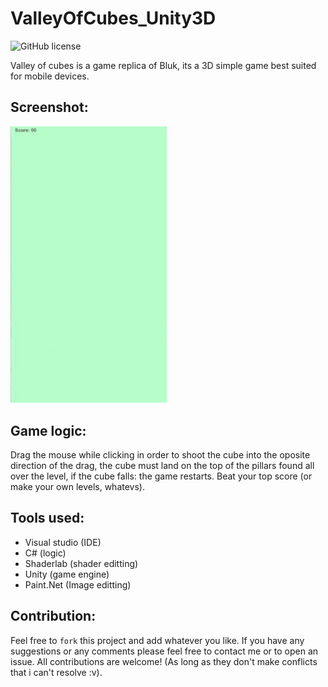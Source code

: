 # ValleyOfCubes_Unity3D

![GitHub license](https://img.shields.io/github/license/oussamabonnor1/SimpleCalculator-WPF.svg)

Valley of cubes is a game replica of Bluk, its a 3D simple game best suited for mobile devices.

## Screenshot:
<img src="Assets/valley of cubes GIF.gif" width="250"/>

## Game logic: 
Drag the mouse while clicking in order to shoot the cube into the oposite direction of the drag, the cube must land on the top of the pillars found all over the level, if the cube falls: the game restarts. Beat your top score (or make your own levels, whatevs).

## Tools used:
* Visual studio (IDE)
* C# (logic)
* Shaderlab (shader editting)
* Unity (game engine)
* Paint.Net (Image editting)

## Contribution: 
Feel free to `fork` this project and add whatever you like. If you have any suggestions or any comments please feel free to contact me or to open an issue. All contributions are welcome! (As long as they don't make conflicts that i can't resolve :v).
